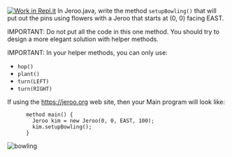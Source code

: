 [![Work in Repl.it](https://classroom.github.com/assets/work-in-replit-14baed9a392b3a25080506f3b7b6d57f295ec2978f6f33ec97e36a161684cbe9.svg)](https://classroom.github.com/online_ide?assignment_repo_id=3062275&assignment_repo_type=AssignmentRepo)
In Jeroo.java, write the method ```setupBowling()``` that will put out the pins using flowers with a Jeroo that starts at (0, 0) facing EAST.   

IMPORTANT: Do not put all the code in this one method. You should try to design a more elegant solution with helper methods.  

IMPORTANT:  In your helper methods, you can only use:          
* ```hop()```
* ```plant()```
* ```turn(LEFT)```
* ```turn(RIGHT)```

If using the https://jeroo.org web site, then your Main program will look like:  
```
      method main() {  
        Jeroo kim = new Jeroo(0, 0, EAST, 100);  
        kim.setupBowling();  
      }
```
![bowling](https://user-images.githubusercontent.com/28961298/89069433-bbc37680-d338-11ea-9578-9040744c2dfd.png)
